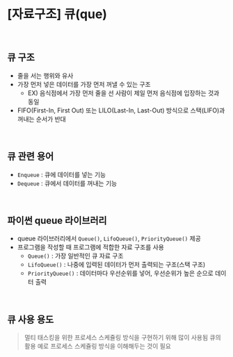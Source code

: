 # [자료구조] 큐(que)
<br>

## 큐 구조
- 줄을 서는 행위와 유사
- 가장 먼저 넣은 데이터를 가장 먼저 꺼낼 수 있는 구조
    - EX) 음식점에서 가장 먼저 줄을 선 사람이 제일 먼저 음식점에 입장하는 것과 동일
- FIFO(First-In, First Out) 또는 LILO(Last-In, Last-Out) 방식으로 스택(LIFO)과 꺼내는 순서가 반대
<br>

## 큐 관련 용어
- `Enqueue` : 큐에 데이터를 넣는 기능
- `Dequeue` : 큐에서 데이터를 꺼내는 기능
<br>

## 파이썬 queue 라이브러리
- queue 라이브러리에서 `Queue()`, `LifoQueue()`, `PriorityQueue()` 제공
- 프로그램을 작성할 때 프로그램에 적합한 자료 구조를 사용
    - `Queue()` : 가장 일반적인 큐 자료 구조
    - `LifoQueue()` : 나중에 입력된 데이터가 먼저 출력되는 구조(스택 구조)
    - `PriorityQueue()` : 데이터마다 우선순위를 넣어, 우선순위가 높은 순으로 데이터 출력
<br>

## 큐 사용 용도
> 멀티 태스킹을 위한 프로세스 스케쥴링 방식을 구현하기 위해 많이 사용됨
> 큐의 활용 예로 프로세스 스케쥴링 방식을 이해해두는 것이 필요